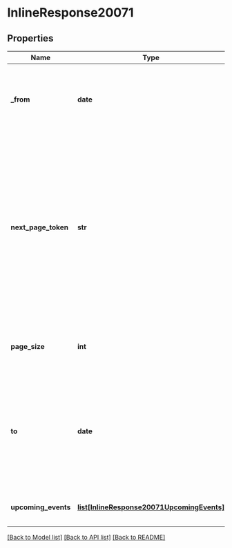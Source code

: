 # InlineResponse20071

## Properties
Name | Type | Description | Notes
------------ | ------------- | ------------- | -------------
**_from** | **date** | The report&#x27;s start date. This value must be within the past six months. | [optional] 
**next_page_token** | **str** | The next page token is used to paginate through large result sets. A next page token returns when the set of available results exceeds the current page size. The expiration period for this token is 15 minutes. | [optional] 
**page_size** | **int** | The number of records returned in a single API call. | [optional] [default to 30]
**to** | **date** | The report&#x27;s end date. This value must be within the past six months and cannot exceed a month from the &#x60;from&#x60; value. | [optional] 
**upcoming_events** | [**list[InlineResponse20071UpcomingEvents]**](InlineResponse20071UpcomingEvents.md) | Information about the upcoming event. | [optional] 

[[Back to Model list]](../README.md#documentation-for-models) [[Back to API list]](../README.md#documentation-for-api-endpoints) [[Back to README]](../README.md)

